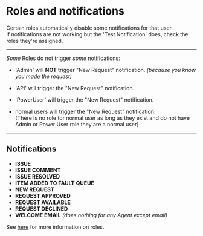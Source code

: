 # Roles and notifications

Certain roles automatically disable some notifications for that user.  
If notifications are not working but the 'Test Notification' does, check the roles they're assigned.

***

_Some_ Roles do not trigger _some_ notifications:

* 'Admin' will **NOT** trigger "New Request" notification. _(because you know you made the request)_

* 'API' will trigger the "New Request" notification.

* 'PowerUser' will trigger the "New Request" notification.

* normal users will trigger the "New Request" notification.  
(There is no role for normal user as long as they exist and do not have Admin or Power User role they are a normal user)

***

## Notifications

* **ISSUE**
* **ISSUE COMMENT**
* **ISSUE RESOLVED**
* **ITEM ADDED TO FAULT QUEUE**
* **NEW REQUEST**
* **REQUEST APPROVED**
* **REQUEST AVAILABLE**
* **REQUEST DECLINED**
* **WELCOME EMAIL** _(does nothing for any Agent except email)_

See [here](../user-roles) for more information on roles.
